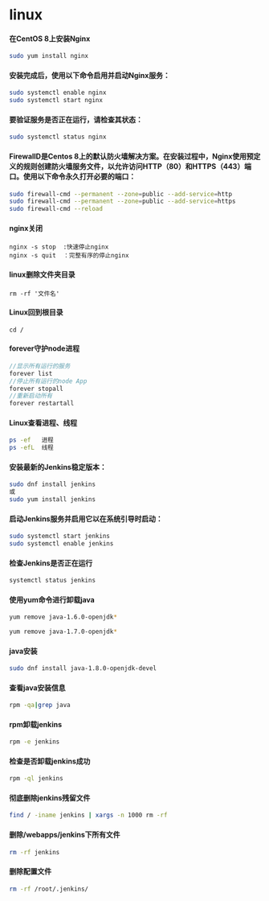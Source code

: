 # linux

#### 在CentOS 8上安装Nginx
```sh
sudo yum install nginx 
```

#### 安装完成后，使用以下命令启用并启动Nginx服务：
```sh
sudo systemctl enable nginx 
sudo systemctl start nginx  
```
#### 要验证服务是否正在运行，请检查其状态：
```sh
sudo systemctl status nginx 
```

#### FirewallD是Centos 8上的默认防火墙解决方案。在安装过程中，Nginx使用预定义的规则创建防火墙服务文件，以允许访问HTTP（80）和HTTPS（443）端口。使用以下命令永久打开必要的端口：
```sh
sudo firewall-cmd --permanent --zone=public --add-service=http
sudo firewall-cmd --permanent --zone=public --add-service=https
sudo firewall-cmd --reload
```

#### nginx关闭
```
nginx -s stop  :快速停止nginx
nginx -s quit  ：完整有序的停止nginx
```

#### linux删除文件夹目录
```
rm -rf '文件名'
```
#### Linux回到根目录
```
cd /
```
#### forever守护node进程
```js
//显示所有运行的服务
forever list
//停止所有运行的node App
forever stopall
//重新启动所有
forever restartall
```

#### Linux查看进程、线程
```sh
ps -ef   进程
ps -efL  线程
```

#### 安装最新的Jenkins稳定版本：
```sh
sudo dnf install jenkins
或
sudo yum install jenkins
```

#### 启动Jenkins服务并启用它以在系统引导时启动：
```sh
sudo systemctl start jenkins
sudo systemctl enable jenkins
```
#### 检查Jenkins是否正在运行
```sh
systemctl status jenkins
```
#### 使用yum命令进行卸载java
```sh
yum remove java-1.6.0-openjdk*

yum remove java-1.7.0-openjdk*
```
#### java安装
```sh
sudo dnf install java-1.8.0-openjdk-devel
```

#### 查看java安装信息
```sh 
rpm -qa|grep java
```

#### rpm卸载jenkins
```sh
rpm -e jenkins
```

#### 检查是否卸载jenkins成功
```sh
rpm -ql jenkins
```

#### 彻底删除jenkins残留文件
```sh
find / -iname jenkins | xargs -n 1000 rm -rf
```
#### 删除/webapps/jenkins下所有文件
```sh
rm -rf jenkins
```

#### 删除配置文件
```sh
rm -rf /root/.jenkins/
```














